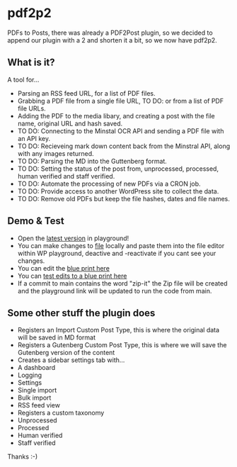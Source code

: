 # pdf2p2  

PDFs to Posts, there was already a PDF2Post plugin, so we decided to append our plugin with a 2 and shorten it a bit, so we now have pdf2p2.

## What is it? 

A tool for...
- Parsing an RSS feed URL, for a list of PDF files.
- Grabbing a PDF file from a single file URL, TO DO: or from a list of PDF file URLs.
- Adding the PDF to the media libary, and creating a post with the file name, original URL and hash saved.
- TO DO: Connecting to the Minstal OCR API and sending a PDF file with an API key.
- TO DO: Recieveing mark down content back from the Minstral API, along with any images returned.
- TO DO: Parsing the MD into the Guttenberg format.
- TO DO: Setting the status of the post from, unprocessed, processed, human verified and staff verified.
- TO DO: Automate the processing of new PDFs via a CRON job.
- TO DO: Provide access to another WordPress site to collect the data.
- TO DO: Remove old PDFs but keep the file hashes, dates and file names. 

## Demo & Test

- Open the [latest version](https://playground.wordpress.net/?blueprint-url=https://raw.githubusercontent.com/ManikinSaute/pdf2p2/main/blueprint.json ) in playground!
- You can make changes to [file](https://github.com/ManikinSaute/pdf2p2/blob/main/pdf2p2.php) locally and paste them into the file editor within WP playground, deactive and -reactivate if you cant see your changes.
- You can edit the [blue print here ](https://github.com/ManikinSaute/pdf2p2/blob/main/blueprint.json    )
- You can [test edits to a blue print here](https://playground.wordpress.net/builder/builder.html   ) 
- If a commit to main contains the word "zip-it" the Zip file will be created and the playground link will be updated to run the code from main.
 
## Some other stuff the plugin does 

- Registers an Import Custom Post Type, this is where the original data will be saved in MD format  
- Registers a Gutenberg Custom Post Type, this is where we will save the Gutenberg version of the content  
- Creates a sidebar settings tab with...
- A dashboard 
- Logging
- Settings
- Single import
- Bulk import
- RSS feed view
- Registers a custom taxonomy
- Unprocessed
- Processed
- Human verified
- Staff verified 

Thanks :-) 



